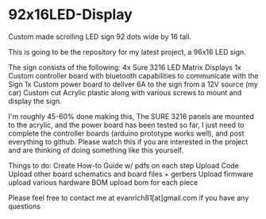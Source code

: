 92x16LED-Display
================

Custom made scrolling LED sign 92 dots wide by 16 tall.


This is going to be the repository for my latest project, a 96x16 LED sign.  

The sign consists of the following:
4x Sure 3216 LED Matrix Displays
1x Custom controller board with bluetooth capabilities to communicate with the Sign
1x Custom power board to deliver 6A to the sign from a 12V source (my car)
Custom cut Acrylic plastic along with various screws to mount and display the sign.

I'm roughly 45-60% done making this, The SURE 3216 panels are mounted to the acrylic, and the power board has been tested so far, I just need to complete the controller boards (arduino prototype works well), and post everything to github.  Please watch this if you are interested in the project and are thinking of doing something like this yourself.

Things to do:
Create How-to Guide w/ pdfs on each step
Upload Code
Upload other board schematics and board files + gerbers
Upload firmware
upload various hardware BOM
upload bom for each piece


Please feel free to contact me at evanrich81[at]gmail.com if you have any questions
